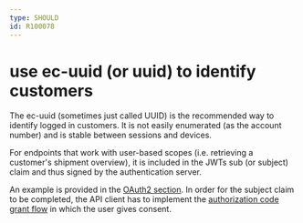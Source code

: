 ```yaml
---
type: SHOULD
id: R100078
---
```


# use ec-uuid (or uuid) to identify customers

The ec-uuid (sometimes just called UUID) is the recommended way to identify logged in customers.
It is not easily enumerated (as the account number) and is stable between sessions and devices.

For endpoints that work with user-based scopes (i.e. retrieving a customer's shipment overview), it is included in the JWTs sub (or subject) claim and thus signed by the authentication server.

An example is provided in the [OAuth2 section](../../../030_REST-Guidelines/005_Authorization/010_OAuth-2.0/index.md).
In order for the subject claim to be completed, the API client has to implement the [authorization code grant flow](R000052) in which the user gives consent.
